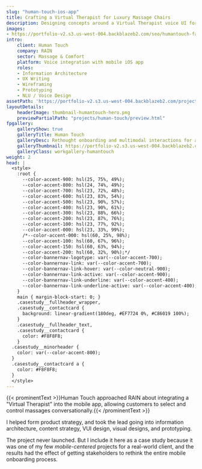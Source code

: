 ```yaml
---
slug: "human-touch-ios-app"
title: Crafting a Virtual Therapist for Luxury Massage Chairs
description: Designing concepts around a Virtual Therapist voice UI for massage selection and chair controls
images:
- https://portfolio-v2.s3.us-west-004.backblazeb2.com/seo/humantouch-facebook.png
intro:
    client: Human Touch
    company: RAIN
    sector: Massage & Comfort
    platform: Voice integration with mobile iOS app
    roles:
    - Information Architecture
    - UX Writing
    - Wireframing
    - Prototyping
    - NLU / Voice Design
assetPath: 'https://portfolio-v2.s3.us-west-004.backblazeb2.com/projects/human-touch/'
layoutDetails:
    headerImage: thumbnail-humantouch-hero.png
    previewPartialPath: "projects/human-touch/preview.html"
fpgallery:
    galleryShow: true
    galleryTitle: Human Touch
    galleryDesc: Rethought onboarding and multimodal interactions for a luxury massage chair mobile app
    galleryThumbnail: https://portfolio-v2.s3.us-west-004.backblazeb2.com/projects/human-touch/thumbnail-humantouch-fp.webp
    galleryClass: workgallery-humantouch
weight: 2
head: |
  <style>
    :root {
      --color-accent-900: hsl(25, 75%, 49%);
      --color-accent-800: hsl(24, 74%, 49%);
      --color-accent-700: hsl(23, 72%, 48%);
      --color-accent-600: hsl(23, 83%, 54%);
      --color-accent-500: hsl(23, 90%, 57%);
      --color-accent-400: hsl(23, 90%, 61%);
      --color-accent-300: hsl(23, 88%, 66%);
      --color-accent-200: hsl(23, 87%, 76%);
      --color-accent-100: hsl(23, 77%, 92%);
      --color-accent-000: hsl(23, 33%, 99%);
      /*--color-accent-000: hsl(60, 25%, 98%);
      --color-accent-100: hsl(60, 67%, 96%);
      --color-accent-150: hsl(60, 63%, 94%);
      --color-accent-200: hsl(60, 32%, 90%);*/
      --color-bannernav-logotype: var(--color-accent-700);
      --color-bannernav-link: var(--color-accent-700);
      --color-bannernav-link-hover: var(--color-neutral-900);
      --color-bannernav-link-active: var(--color-accent-900);
      --color-bannernav-link-underline: var(--color-accent-400);
      --color-bannernav-link-underline-active: var(--color-accent-400);
    }
    main { margin-block-start: 0; }
    .casestudy__fullheader_wrapper,
    .casestudy__contactcard {
      background: linear-gradient(180deg, #EF7724 0%, #C86019 100%);
    }
    .casestudy__fullheader_text,
    .casestudy__contactcard {
      color: #F8F8F8;
    }
  .casestudy__minorheader {
    color: var(--color-accent-800);
  }
  .casestudy__contactcard a {
    color: #F8F8F8;
  }
  </style>
---
```


{{< prominentText >}}Human Touch approached RAIN about integrating a "Virtual Therapist" into the mobile app, allowing customers to select and control massages conversationally.{{< /prominentText >}}

I helped form product strategy, and took the lead going into information architecture, content strategy, VUI design, visual designs, and prototyping.

The project never launched. But I include it here as a case study because it was one of my few _mobile-centered_ projects for a real-world client, and the results had the effect of getting stakeholders to rethink the entire mobile onboarding process.